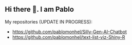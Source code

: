 ## Hi there 👋. I am Pablo

My repositories (UPDATE IN PROGRESS):
- https://github.com/pablomonhel/Silly-Gen-AI-Chatbot
- https://github.com/pablomonhel/text-list-viz-Shiny-R


<!--
**pablomonhel/pablomonhel** is a ✨ _special_ ✨ repository because its `README.md` (this file) appears on your GitHub profile.

Here are some ideas to get you started:

- 🔭 I’m currently working on ...
- 🌱 I’m currently learning ...
- 👯 I’m looking to collaborate on ...
- 🤔 I’m looking for help with ...
- 💬 Ask me about ...
- 📫 How to reach me: ...
- 😄 Pronouns: ...
- ⚡ Fun fact: ...
-->
